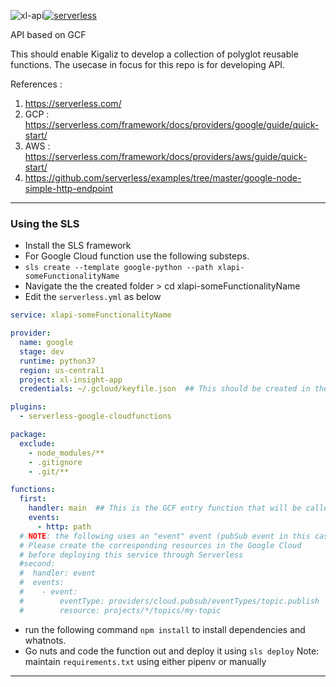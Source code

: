 ![xl-api](https://img.shields.io/badge/Kigaliz--analytics-red)[![serverless](http://public.serverless.com/badges/v3.svg)](http://www.serverless.com)

API based on GCF

This should enable Kigaliz to develop a collection of polyglot reusable functions.
The usecase in focus for this repo is for developing API.

References : 
1. https://serverless.com/
2. GCP : https://serverless.com/framework/docs/providers/google/guide/quick-start/
3. AWS : https://serverless.com/framework/docs/providers/aws/guide/quick-start/
4. https://github.com/serverless/examples/tree/master/google-node-simple-http-endpoint

***
### Using the SLS

* Install the SLS framework 
* For Google Cloud function use the following substeps.
 * `sls create --template google-python --path xlapi-someFunctionalityName`
 * Navigate the the created folder > cd xlapi-someFunctionalityName
 * Edit the `serverless.yml` as below
```yml
service: xlapi-someFunctionalityName

provider:
  name: google
  stage: dev
  runtime: python37
  region: us-central1
  project: xl-insight-app
  credentials: ~/.gcloud/keyfile.json  ## This should be created in the first step of sls setup

plugins:
  - serverless-google-cloudfunctions

package:
  exclude:
    - node_modules/**
    - .gitignore
    - .git/**

functions:
  first:
    handler: main  ## This is the GCF entry function that will be called when the GCF is invoked
    events:
      - http: path
  # NOTE: the following uses an "event" event (pubSub event in this case).
  # Please create the corresponding resources in the Google Cloud
  # before deploying this service through Serverless
  #second:
  #  handler: event
  #  events:
  #    - event:
  #        eventType: providers/cloud.pubsub/eventTypes/topic.publish
  #        resource: projects/*/topics/my-topic
```


 * run the following command `npm install` to install dependencies and whatnots.
 * Go nuts and code the function out and deploy it using `sls deploy`
   Note: maintain `requirements.txt` using either pipenv or manually

***
